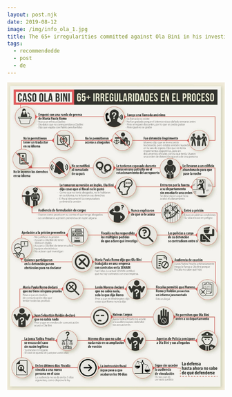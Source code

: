 ```yaml
---
layout: post.njk
date: 2019-08-12
image: /img/info_ola_1.jpg
title: The 65+ irregularities committed against Ola Bini in his investigation process
tags:
  - recommendedde
  - post
  - de
---
```


![65+ irregularities](/img/info_ola.jpg)
